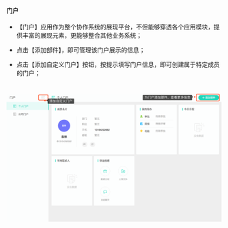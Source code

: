 #### 门户


* 【门户】应用作为整个协作系统的展现平台，不但能够穿透各个应用模块，提供丰富的展现元素，更能够整合其他业务系统；

* 点击【添加部件】，即可管理该门户展示的信息；

* 点击【添加自定义门户】按钮，按提示填写门户信息，即可创建属于特定成员的门户；

# ![](/assets/门户.png)

